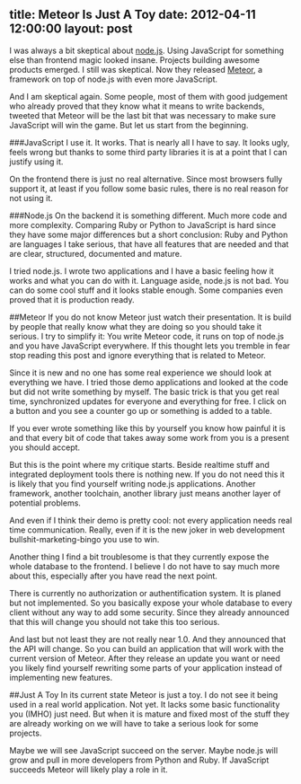 title: Meteor Is Just A Toy
date: 2012-04-11  12:00:00
layout: post
---
I was always a bit skeptical about [node.js][1]. Using JavaScript for
something else than frontend magic looked insane. Projects building 
awesome products emerged. I still was skeptical. Now they released
[Meteor][2], a framework on top of node.js with even more JavaScript.
<!--MORE-->

And I am skeptical again. Some people, most of them with good
judgement who already proved that they know what it means to write
backends, tweeted that Meteor will be the last bit that was necessary
to make sure JavaScript will win the game. But let us start from the
beginning.

###JavaScript
I use it. It works. That is nearly all I have to say. It looks ugly,
feels wrong but thanks to some third party libraries it is at a point
that I can justify using it.

On the frontend there is just no real alternative. Since most browsers
fully support it, at least if you follow some basic rules, there is no
real reason for not using it.

###Node.js
On the backend it is something different. Much more code and more
complexity. Comparing Ruby or Python to JavaScript is hard since they
have some major differences but a short conclusion: Ruby and Python
are languages I take serious, that have all features that are needed
and that are clear, structured, documented and mature.

I tried node.js. I wrote two applications and I have a basic feeling
how it works and what you can do with it. Language aside, node.js is
not bad. You can do some cool stuff and it looks stable enough. Some
companies even proved that it is production ready.

##Meteor
If you do not know Meteor just watch their presentation. It is build
by people that really know what they are doing so you should take
it serious. I try to simplify it: You write Meteor code, it runs on
top of node.js and you have JavaScript everywhere. If this thought
lets you tremble in fear stop reading this post and ignore everything
that is related to Meteor.

Since it is new and no one has some real experience we should look at
everything we have. I tried those demo applications and looked at
the code but did not write something by myself. The basic trick is that
you get real time, synchronized updates for everyone and everything for
free. I click on a button and you see a counter go up or something is
added to a table.

If you ever wrote something like this by yourself you know how
painful it is and that every bit of code that takes away some work
from you is a present you should accept.

But this is the point where my critique starts. Beside realtime stuff
and integrated deployment tools there is nothing new. If you do not
need this it is likely that you find yourself writing node.js applications.
Another framework, another toolchain, another library just means
another layer of potential problems.

And even if I think their demo is pretty cool: not every application
needs real time communication. Really, even if it is the new joker in
web development bullshit-marketing-bingo you use to win.

Another thing I find a bit troublesome is that they currently expose
the whole database to the frontend. I believe I do not have to say
much more about this, especially after you have read the next point.

There is currently no authorization or authentification system. It
is planed but not implemented. So you basically expose your whole
database to every client without any way to add some security.
Since they already announced that this will change you should not
take this too serious.

And last but not least they are not really near 1.0. And they
announced that the API will change. So you can build an application
that will work with the current version of Meteor. After they release
an update you want or need you likely find yourself rewriting some
parts of your application instead of implementing new features.

##Just A Toy
In its current state Meteor is just a toy. I do not see it being used
in a real world application. Not yet. It lacks some basic functionality
you (IMHO) just need. But when it is mature and fixed most of the stuff
they are already working on we will have to take a serious look for
some projects.

Maybe we will see JavaScript succeed on the server. Maybe node.js will
grow and pull in more developers from Python and Ruby. If JavaScript
succeeds Meteor will likely play a role in it.

[1]: http://www.nodejs.org/
[2]: http://www.meteor.com/
